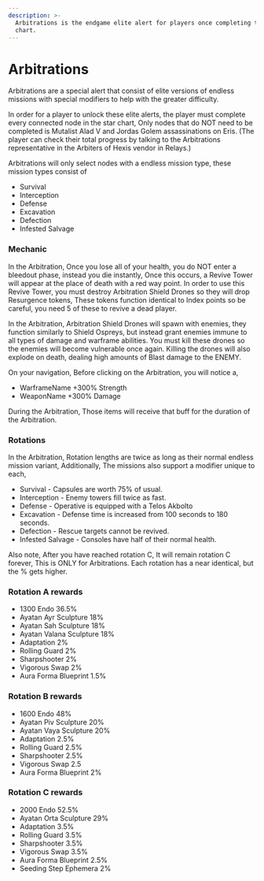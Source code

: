 ```yaml
---
description: >-
  Arbitrations is the endgame elite alert for players once completing the star
  chart.
---
```


# Arbitrations

Arbitrations are a special alert that consist of elite versions of endless missions with special modifiers to help with the greater difficulty.

In order for a player to unlock these elite alerts, the player must complete every connected node in the star chart, Only nodes that do NOT need to be completed is Mutalist Alad V and Jordas Golem assassinations on Eris. \(The player can check their total progress by talking to the Arbitrations representative in the Arbiters of Hexis vendor in Relays.\)

Arbitrations will only select nodes with a endless mission type, these mission types consist of

* Survival
* Interception
* Defense
* Excavation
* Defection
* Infested Salvage

### Mechanic

In the Arbitration, Once you lose all of your health, you do NOT enter a bleedout phase, instead you die instantly, Once this occurs, a Revive Tower will appear at the place of death with a red way point. In order to use this Revive Tower, you must destroy Arbitration Shield Drones so they will drop Resurgence tokens, These tokens function identical to Index points so be careful, you need 5 of these to revive a dead player.

In the Arbitration, Arbitration Shield Drones will spawn with enemies, they function similarly to Shield Ospreys, but instead grant enemies immune to all types of damage and warframe abilities. You must kill these drones so the enemies will become vulnerable once again. Killing the drones will also explode on death, dealing high amounts of Blast damage to the ENEMY.

On your navigation, Before clicking on the Arbitration, you will notice a,

* WarframeName +300% Strength
* WeaponName +300% Damage

During the Arbitration, Those items will receive that buff for the duration of the Arbitration.

### Rotations

In the Arbitration, Rotation lengths are twice as long as their normal endless mission variant, Additionally, The missions also support a modifier unique to each,

* Survival - Capsules are worth 75% of usual.
* Interception - Enemy towers fill twice as fast.
* Defense - Operative is equipped with a Telos Akbolto
* Excavation - Defense time is increased from 100 seconds to 180 seconds.
* Defection - Rescue targets cannot be revived.
* Infested Salvage - Consoles have half of their normal health.

Also note, After you have reached rotation C, It will remain rotation C forever, This is ONLY for Arbitrations. Each rotation has a near identical, but the % gets higher.

### Rotation A rewards

* 1300 Endo 36.5%
* Ayatan Ayr Sculpture 18%
* Ayatan Sah Sculpture 18%
* Ayatan Valana Sculpture 18%
* Adaptation 2%
* Rolling Guard 2%
* Sharpshooter 2%
* Vigorous Swap 2%
* Aura Forma Blueprint 1.5%

### Rotation B rewards

* 1600 Endo 48%
* Ayatan Piv Sculpture 20%
* Ayatan Vaya Sculpture 20%
* Adaptation 2.5%
* Rolling Guard 2.5%
* Sharpshooter 2.5%
* Vigorous Swap 2.5
* Aura Forma Blueprint 2%

### Rotation C rewards

* 2000 Endo 52.5%
* Ayatan Orta Sculpture 29%
* Adaptation 3.5%
* Rolling Guard 3.5%
* Sharpshooter 3.5%
* Vigorous Swap 3.5%
* Aura Forma Blueprint 2.5%
* Seeding Step Ephemera 2%





